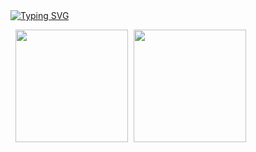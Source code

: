 <div align="left">
      <a href="https://git.io/typing-svg"><img src="https://readme-typing-svg.demolab.com?font=Fira+Code&pause=1000&color=FF6E96&width=435&lines=welcome!!!+this+is+ligia+akemi+%3A)" alt="Typing SVG" /></a>
</div>

<pre> <img height="180px" src="https://github-readme-stats.vercel.app/api/top-langs/?username=limiyama&layout=compact&langs_count=8&theme=dracula&hide_border=true"/> <img height="180px" src="https://github-readme-stats.vercel.app/api?username=limiyama&theme=dracula&hide_border=true&include_all_commits=false&count_private=false"/></pre>


</div>
